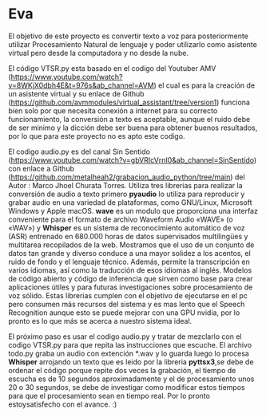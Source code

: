 # Eva

El objetivo de este proyecto es convertir texto a voz para posteriormente utilizar Procesamiento Natural de lenguaje y poder utilizarlo como asistente virtual pero desde la computadora y no desde la nube.

El código VTSR.py esta basado en el codigo del Youtuber AMV (https://www.youtube.com/watch?v=8WKjX0dbh4E&t=976s&ab_channel=AVM) el cual es para la creación de un asistente virtual y su enlace de Github (https://github.com/avmmodules/virtual_assistant/tree/version1) funciona bien solo por que necesita conexión a internet para su correcto funcionamiento, la conversión a texto es aceptable, aunque el ruido debe de ser minimo y la dicción debe ser buena para obtener buenos resultados, por lo que para este proyecto no es apto este codigo.

El codigo audio.py es del canal Sin Sentido (https://www.youtube.com/watch?v=gbVRIcVrnI0&ab_channel=SinSentido) con enlace a Github (https://github.com/metalheah2/grabacion_audio_python/tree/main) del Autor : Marco Jhoel Churata Torres. Utiliza tres librerias para realizar la conversión de audio a texto primero **pyaudio** lo utiliza para reproducir y grabar audio en una variedad de plataformas, como GNU/Linux, Microsoft Windows y Apple macOS. **wave** es un modulo que proporciona una interfaz conveniente para el formato de archivo Waveform Audio «WAVE» (o «WAV») y **Whisper** es un sistema de reconocimiento automático de voz (ASR) entrenado en 680.000 horas de datos supervisados ​​multilingües y multitarea recopilados de la web. Mostramos que el uso de un conjunto de datos tan grande y diverso conduce a una mayor solidez a los acentos, el ruido de fondo y el lenguaje técnico. Además, permite la transcripción en varios idiomas, así como la traducción de esos idiomas al inglés. Modelos de código abierto y código de inferencia que sirven como base para crear aplicaciones útiles y para futuras investigaciones sobre procesamiento de voz sólido. Estas librerias cumplen con el objetivo de ejecutarse en el pc pero consumen más recursos del sistema y es mas lento que el Speech Recognition aunque esto se puede mejorar con una GPU nvidia, por lo pronto es lo que más se acerca a nuestro sistema ideal. 

El próximo paso es usar el codigo audio.py y tratar de mezclarlo con el codigo VTSR.py para que repita las instrucciones que escuche.
El archivo todo.py graba un audio con extención *.wav y lo guarda luego lo procesa **Whisper** arrojando un texto que es leido por la libreria **pyttsx3**,se debe de ordenar el código porque repite dos veces la grabación, el tiempo de escucha es de 10 segundos aproximadamente y el de procesamiento unos 20 o 30 segundos, se debe de investigar como modificar estos tiempos para que el procesamiento sean en tiempo real. Por lo pronto estoysatisfecho con el avance. :)

